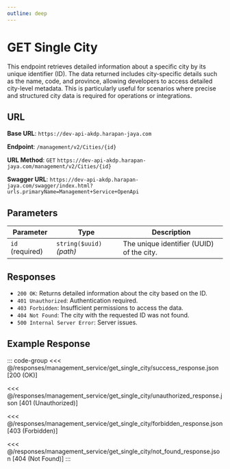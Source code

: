 ```yaml
---
outline: deep
---
```


# GET Single City

This endpoint retrieves detailed information about a specific city by its unique identifier (ID). The data returned includes city-specific details such as the name, code, and province, allowing developers to access detailed city-level metadata. This is particularly useful for scenarios where precise and structured city data is required for operations or integrations.

## URL

**Base URL**: `https://dev-api-akdp.harapan-jaya.com`

**Endpoint**: `/management/v2/Cities/{id}`

**URL Method**: `GET` `https://dev-api-akdp.harapan-jaya.com/management/v2/Cities/{id}`

**Swagger URL**: `https://dev-api-akdp.harapan-jaya.com/swagger/index.html?urls.primaryName=Management+Service+OpenApi`

## Parameters

| **Parameter**    | **Type**                      | **Description**                          |
|------------------|-------------------------------|--------------------------------------    |
| `id` (required)  | `string($uuid)` _(path)_      | The unique identifier (UUID) of the city.|

## Responses

- `200 OK`: Returns detailed information about the city based on the ID.
- `401 Unauthorized`: Authentication required.
- `403 Forbidden`: Insufficient permissions to access the data.
- `404 Not Found`: The city with the requested ID was not found.
- `500 Internal Server Error`: Server issues.

## Example Response

::: code-group
<<< @/responses/management_service/get_single_city/success_response.json [200 (OK)]

<<< @/responses/management_service/get_single_city/unauthorized_response.json [401 (Unauthorized)]

<<< @/responses/management_service/get_single_city/forbidden_response.json [403 (Forbidden)]

<<< @/responses/management_service/get_single_city/not_found_response.json [404 (Not Found)]
:::
